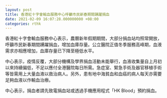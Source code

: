 ```yaml
---
layout: post
title: 香港紅十字會輸血服務中心呼籲市民新春期間踴躍捐血
date: 2021-02-09 16:07:28.000000000 +08:00
categories: rthk
---
```


香港紅十字會輸血服務中心表示，農曆新年假期期間，大部分捐血站均照常開放，呼籲市民新春期間踴躍捐血，增加血庫存量。公立醫院正值冬季服務高峰期，血液需求亦相應增加，血庫存量已下降至極低水平。

中心表示，疫情反覆，大部分機構及學界捐血活動未能舉行，血液收集量自上月初以來持續偏低，不足以應付全港醫院每日所需。急症室、緊急手術及器官移植手術等皆需用上大量血液以救治病人。另外，患有地中海貧血和血癌的病人每天亦需要足夠血液以作輸血治療。

中心表示，捐血者請先致電捐血站或透過手機應用程式「HK Blood」預約捐血。

